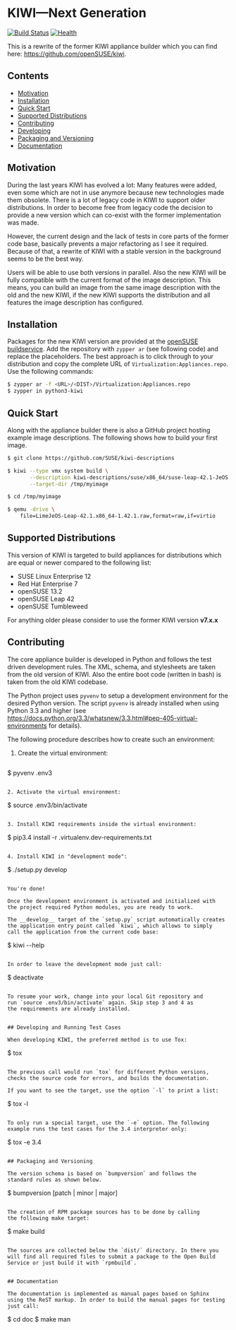 # KIWI—Next Generation

[![Build Status](https://travis-ci.org/SUSE/kiwi.svg?branch=master)](https://travis-ci.org/SUSE/kiwi)
[![Health](https://landscape.io/github/SUSE/kiwi/master/landscape.svg?style=flat)](https://landscape.io/github/SUSE/kiwi/master)

This is a rewrite of the former KIWI appliance builder which
you can find here: https://github.com/openSUSE/kiwi.

## Contents

  * [Motivation](#motivation)
  * [Installation](#installation)
  * [Quick Start](#quick-start)
  * [Supported Distributions](#supported-distributions)
  * [Contributing](#contributing)
  * [Developing](#developing)
  * [Packaging and Versioning](#packaging-and-versioning)
  * [Documentation](#documentation)
  
## Motivation

During the last years KIWI has evolved a lot: Many features were
added, even some which are not in use anymore because new technologies
made them obsolete. There is a lot of legacy code in KIWI to support
older distributions. In order to become free from legacy code
the decision to provide a new version which can co-exist with the
former implementation was made.

However, the current design and the lack of tests in core parts of the
former code base, basically prevents a major refactoring as I see it
required. Because of that, a rewrite of KIWI with a stable version in
the background seems to be the best way.

Users will be able to use both versions in parallel. Also the new
KIWI will be fully compatible with the current format of the image
description. This means, you can build an image from the same image
description with the old and the new KIWI, if the new KIWI supports
the distribution and all features the image description has
configured.

## Installation

Packages for the new KIWI version are provided at the
[openSUSE buildservice](http://download.opensuse.org/repositories/Virtualization:/Appliances).
Add the repository with `zypper ar` (see following code) and replace the placeholders.
The best approach is to click through to your distribution and copy the complete URL
of `Virtualization:Appliances.repo`. Use the following commands:

```bash
$ zypper ar -f <URL>/<DIST>/Virtualization:Appliances.repo
$ zypper in python3-kiwi
```

## Quick Start

Along with the appliance builder there is also a GitHub project hosting
example image descriptions. The following shows how to build your first
image.

```bash
$ git clone https://github.com/SUSE/kiwi-descriptions

$ kiwi --type vmx system build \
       --description kiwi-descriptions/suse/x86_64/suse-leap-42.1-JeOS \
       --target-dir /tmp/myimage

$ cd /tmp/myimage

$ qemu -drive \
    file=LimeJeOS-Leap-42.1.x86_64-1.42.1.raw,format=raw,if=virtio
```

## Supported Distributions

This version of KIWI is targeted to build appliances for distributions
which are equal or newer compared to the following list:

* SUSE Linux Enterprise 12
* Red Hat Enterprise 7
* openSUSE 13.2
* openSUSE Leap 42
* openSUSE Tumbleweed

For anything older please consider to use the former
KIWI version __v7.x.x__

## Contributing

The core appliance builder is developed in Python and follows the
test driven development rules. The XML, schema, and stylesheets are
taken from the old version of KIWI. Also the entire boot code
(written in bash) is taken from the old KIWI codebase.

The Python project uses `pyvenv` to setup a development environment
for the desired Python version. The script `pyvenv` is already
installed when using Python 3.3 and higher (see https://docs.python.org/3.3/whatsnew/3.3.html#pep-405-virtual-environments for details).

The following procedure describes how to create such an environment:

1. Create the virtual environment:

   ```
$ pyvenv .env3
```

2. Activate the virtual environment:

   ```
$ source .env3/bin/activate
```

3. Install KIWI requirements inside the virtual environment:

   ```
$ pip3.4 install -r .virtualenv.dev-requirements.txt
```

4. Install KIWI in "development mode":

   ```
$ ./setup.py develop
```

You're done!

Once the development environment is activated and initialized with
the project required Python modules, you are ready to work.

The __develop__ target of the `setup.py` script automatically creates
the application entry point called `kiwi`, which allows to simply
call the application from the current code base:

   ```
$ kiwi --help
```

In order to leave the development mode just call:

```
$ deactivate
```

To resume your work, change into your local Git repository and
run `source .env3/bin/activate` again. Skip step 3 and 4 as
the requirements are already installed.


## Developing and Running Test Cases

When developing KIWI, the preferred method is to use Tox:

```
$ tox
```

The previous call would run `tox` for different Python versions,
checks the source code for errors, and builds the documentation.

If you want to see the target, use the option `-l` to print a list:

```
$ tox -l
```

To only run a special target, use the `-e` option. The following
example runs the test cases for the 3.4 interpreter only:

```
$ tox -e 3.4
```

## Packaging and Versioning

The version schema is based on `bumpversion` and follows the
standard rules as shown below.

```
$ bumpversion [patch | minor | major]
```

The creation of RPM package sources has to be done by calling
the following make target:

```
$ make build
```

The sources are collected below the `dist/` directory. In there you
will find all required files to submit a package to the Open Build
Service or just build it with `rpmbuild`.


## Documentation

The documentation is implemented as manual pages based on Sphinx
using the ReST markup. In order to build the manual pages for testing
just call:

```
$ cd doc
$ make man
```
